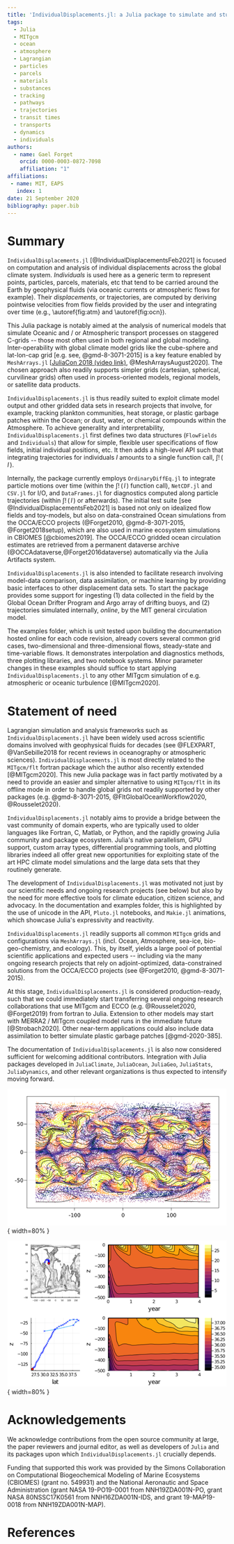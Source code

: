 ```yaml
---
title: 'IndividualDisplacements.jl: a Julia package to simulate and study particle displacements within the climate system'
tags:
  - Julia
  - MITgcm
  - ocean
  - atmosphere
  - Lagrangian
  - particles
  - parcels
  - materials
  - substances
  - tracking
  - pathways
  - trajectories
  - transit times
  - transports
  - dynamics
  - individuals
authors:
  - name: Gael Forget
    orcid: 0000-0003-0872-7098
    affiliation: "1"
affiliations:
 - name: MIT, EAPS
   index: 1
date: 21 September 2020
bibliography: paper.bib
---
```


# Summary

`IndividualDisplacements.jl` [@IndividualDisplacementsFeb2021] is focused on computation and analysis of individual displacements across the global climate system. _Individuals_ is used here as a generic term to represent points, particles, parcels, materials, etc that tend to be carried around the Earth by geophysical fluids (via oceanic currents or atmospheric flows for example). Their _displacements_, or trajectories, are computed by deriving pointwise velocities from flow fields provided by the user and integrating over time (e.g., \autoref{fig:atm} and \autoref{fig:ocn}).

This Julia package is notably aimed at the analysis of numerical models that simulate Oceanic and / or Atmospheric transport processes on staggered C-grids -- those most often used in both regional and global modeling. Inter-operability with global climate model grids like the cube-sphere and lat-lon-cap grid [e.g. see, @gmd-8-3071-2015] is a key feature enabled by `MeshArrays.jl` [[JuliaCon 2018 (video link)](https://youtu.be/RDxAy_zSUvg), @MeshArraysAugust2020]. The chosen approach also readily supports simpler grids (cartesian, spherical, curvilinear grids) often used in process-oriented models, regional models, or satellite data products.

`IndividualDisplacements.jl` is thus readily suited to exploit climate model output and other gridded data sets in research projects that involve, for example, tracking plankton communities, heat storage, or plastic garbage patches within the Ocean; or dust, water, or chemical compounds within the Atmosphere. To achieve generality and interpretability, `IndividualDisplacements.jl` first defines two data structures (`FlowFields` and `Individuals`) that allow for simple, flexible user specifications of flow fields, initial individual positions, etc. It then adds a high-level API such that integrating trajectories for individuals $\mathit{I}$ amounts to a single function call, $\int!\,(\,\mathit{I}\,)$.

Internally, the package currently employs `OrdinaryDiffEq.jl` to integrate particle motions over time (within the $\int!\,(\,\mathit{I}\,)$ function call), `NetCDF.jl` and `CSV.jl` for I/O, and `DataFrames.jl` for diagnostics computed along particle trajectories (within $\int!\,(\,\mathit{I}\,)$ or afterwards). The initial test suite [see @IndividualDisplacementsFeb2021] is based not only on idealized flow fields and toy-models, but also on data-constrained Ocean simulations from the OCCA/ECCO projects (@Forget2010, @gmd-8-3071-2015, @Forget2018setup), which are also used in marine ecosystem simulations in CBIOMES [@cbiomes2019]. The OCCA/ECCO gridded ocean circulation estimates are retrieved from a permanent dataverse archive (@OCCAdataverse,@Forget2016dataverse) automatically via the Julia Artifacts system.

`IndividualDisplacements.jl` is also intended to facilitate research involving model-data comparison, data assimilation, or machine learning by providing basic interfaces to other displacement data sets. To start the package provides some support for ingesting (1) data collected in the field by the Global Ocean Drifter Program and Argo array of drifting buoys, and (2) trajectories simulated internally, _online_, by the MIT general circulation model.

The examples folder, which is unit tested upon building the documentation hosted online for each code revision, already covers several common grid cases, two-dimensional and three-dimensional flows, steady-state and time-variable flows. It demonstrates interpolation and diagnostics methods, three plotting libraries, and two notebook systems. Minor parameter changes in these examples should suffice to start applying `IndividualDisplacements.jl` to any other MITgcm simulation of e.g. atmospheric or oceanic turbulence [@MITgcm2020].

# Statement of need

Lagrangian simulation and analysis frameworks such as `IndividualDisplacements.jl` have been widely used across scientific domains involved with geophysical fluids for decades (see @FLEXPART, @VanSebille2018 for recent reviews in oceanography or atmospheric sciences). `IndividualDisplacements.jl` is most directly related to the `MITgcm/flt` fortran package which the author also recently extended [@MITgcm2020]. This new Julia package was in fact partly motivated by a need to provide an easier and simpler alternative to using `MITgcm/flt` in its offline mode in order to handle global grids not readily supported by other packages (e.g. @gmd-8-3071-2015, @FltGlobalOceanWorkflow2020, @Rousselet2020).

`IndividualDisplacements.jl` notably aims to provide a bridge between the vast community of domain experts, who are typically used to older languages like Fortran, C, Matlab, or Python, and the rapidly growing Julia community and package ecosystem. Julia's native parallelism, GPU support, custom array types, differential programming tools, and plotting libraries indeed all offer great new opportunities for exploiting state of the art HPC climate model simulations and the large data sets that they routinely generate.

The development of `IndividualDisplacements.jl` was motivated not just by our scientific needs and ongoing research projects (see below) but also by the need for more effective tools for climate education, citizen science, and advocacy. In the documentation and examples folder, this is highlighted by the use of unicode in the API, `Pluto.jl` notebooks, and `Makie.jl` animations, which showcase Julia's expressivity and reactivity. 

`IndividualDisplacements.jl` readily supports all common `MITgcm` grids and configurations via `MeshArrays.jl` (incl. Ocean,  Atmosphere, sea-ice, bio-geo-chemistry, and ecology). This, by itself, yields a large pool of potential scientific applications and expected users -- including via the many ongoing research projects that rely on adjoint-optimized, data-constrained solutions from the OCCA/ECCO projects (see @Forget2010, @gmd-8-3071-2015). 

At this stage, `IndividualDisplacements.jl` is considered production-ready, such that we could immediately start transferring several ongoing research collaborations that use MITgcm and ECCO (e.g. @Rousselet2020, @Forget2019) from fortran to Julia. Extension to other models may start with MERRA2 / MITgcm coupled model runs in the immediate future [@Strobach2020]. Other near-term applications could also include data assimilation to better simulate plastic garbage patches [@gmd-2020-385]. 

The documentation of `IndividualDisplacements.jl` is also now considered sufficient for welcoming additional contributors. Integration with Julia packages developed in `JuliaClimate`, `JuliaOcean`, `JuliaGeo`, `JuliaStats`, `JuliaDynamics`, and other relevant organizations is thus expected to intensify moving forward.

![Atmosphere simulation example. Hundred thousand particles are displaced by time-varying 2D flow fields provided by MITgcm on a cube-sphere grid [@MITgcm2020, via MITgcmTools.jl]. Particle colors show velocity while contours show temperature.\label{fig:atm}](simulated_atm_flow04.png){ width=80% }

![Ocean simulation example. A particle is displaced (left panels) by time-varying 3D flow fields from a global ocean state estimate [@gmd-8-3071-2015, via OceanStateEstimation.jl]. Vertical profiles of temperature and salinity are recorded along the way (right panels).\label{fig:ocn}](simulated_lagr_float03.png){ width=80% }

# Acknowledgements

We acknowledge contributions from the open source community at large, the paper reviewers and journal editor, as well as developers of `Julia` and its packages upon which `IndividualDisplacements.jl` crucially depends. 

Funding that supported this work was provided by the Simons Collaboration on Computational Biogeochemical Modeling of Marine Ecosystems (CBIOMES) (grant no. 549931) and the National Aeronautic and Space Administration (grant NASA 19-PO19-0001 from NNH19ZDA001N-PO, grant NASA 80NSSC17K0561 from NNH16ZDA001N-IDS, and grant 19-MAP19-0018 from NNH19ZDA001N-MAP).

# References

